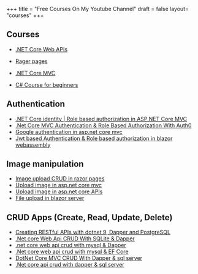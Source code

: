 +++
title = "Free Courses On My Youtube Channel"
draft = false
layout= "courses"
+++

## Courses

- [.NET Core Web APIs](https://youtu.be/0T8CAdx3sFs?si=FTMAsb1o-SlXwzG7)

- [Rager pages](https://youtu.be/QmoCAjYDYSI?si=HDxifyqRcrhffSIk)

- [.NET Core MVC](https://youtu.be/e2I7EzuCt1g?si=QvDu3SZzMysy4iUx)

- [C# Course for beginners](https://youtube.com/playlist?list=PLP8UhDwXI7f_1lze_yKyG-51rS9WNAgMG&si=hfk5wQM45_FRI1Pd)

## Authentication

- [.NET Core identity | Role based authorization in ASP.NET Core MVC](https://youtu.be/xhCstGA9WVI)
- [.Net Core MVC Authentication & Role Based Authorization With Auth0](https://youtu.be/JxIhMgJKqqQ)
- [Google authentication in asp.net core mvc](https://youtu.be/gq1zNiKWCP4)
- [Jwt based Authentication & Role based authorization in blazor webassembly](https://youtu.be/Y6EbAPiN7gs)

## Image manipulation

- [Image upload CRUD in razor pages](https://youtu.be/i7dQZiiANKA)
- [Upload image in asp.net core mvc](https://youtu.be/tkk_HxtaqsE)
- [Upload image in asp.net core APIs](https://youtu.be/zADLald4nUw)
- [File upload in blazor server](https://youtu.be/ns9-7EffTuU)

## CRUD Apps (Create, Read, Update, Delete)

- [Creating RESTful APIs with dotnet 9, Dapper and PostgreSQL](https://youtu.be/w-cicwms-es)
- [.Net core Web Api CRUD With SQLite & Dapper](https://youtu.be/JDHaeDlNqOI)
- [.net core web api crud with mysql & Dapper](https://youtu.be/iceJBFcWuM4)
- [.Net core web api crud with mysql & EF Core](https://youtu.be/zJ4SZNKLAog)
- [DotNet Core MVC CRUD With Dapper & sql server](https://youtu.be/-JDuV5d05Qc)
- [.Net core api crud with dapper & sql server](https://youtu.be/Y6EbAPiN7gs)
